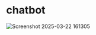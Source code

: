 # chatbot
![Screenshot 2025-03-22 161305](https://github.com/user-attachments/assets/c04801b1-192e-4b09-bced-a84167ec16c3)

